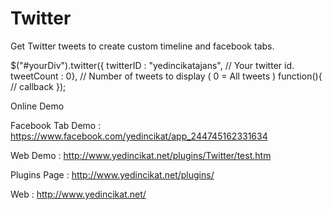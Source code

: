 Twitter
=======

Get Twitter tweets to create custom timeline and facebook tabs.

$("#yourDiv").twitter({ 
            twitterID : "yedincikatajans", // Your twitter id. 
            tweetCount : 0}, // Number of tweets to display ( 0 = All tweets ) 
  function(){ 
    // callback 
  });

Online Demo

Facebook Tab Demo : https://www.facebook.com/yedincikat/app_244745162331634

Web Demo : http://www.yedincikat.net/plugins/Twitter/test.htm

Plugins Page : http://www.yedincikat.net/plugins/

Web : http://www.yedincikat.net/
